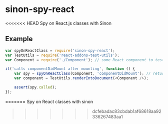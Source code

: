 # sinon-spy-react
<<<<<<< HEAD
Spy on React.js classes with Sinon

## Example

```javascript
var spyOnReactClass = require('sinon-spy-react');
var TestUtils = require('react-addons-test-utils');
var Component = require('./Component'); // some React component to test

it('calls componentDidMount after mounting', function () {
    var spy = spyOnReactClass(Component, 'componentDidMount'); // returns a Sinon spy
    var component = TestUtils.renderIntoDocument(<Component />);

    assert(spy.called);
});
```
=======
Spy on React classes with sinon
>>>>>>> dcfebadac83cbdab1af68618aa92336267483aa1
